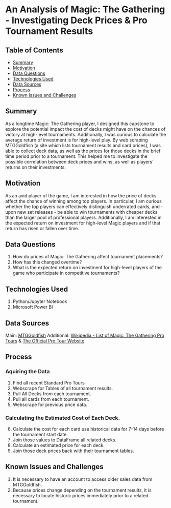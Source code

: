 # An Analysis of Magic: The Gathering - Investigating Deck Prices & Pro Tournament Results

## Table of Contents
- [Summary](#Summary)
- [Motivation](#Motivation)
- [Data Questions](#DataQuestions)
- [Technologies Used](#TechnologiesUsed)
- [Data Sources](#DataSources)
- [Process](#Process)
- [Known Issues and Challenges](#KnownIssuesandChallenges)

## Summary
As a longtime Magic: The Gathering player, I designed this capstone to explore the potential impact the cost of decks might have on the chances of victory at high-level tournaments. Additionally, I was curious to calculate the average return of investment is for high-level play. By web scraping MTGGoldfish (a site which lists tournament results and card prices), I was able to collect deck data, as well as the prices for those decks in the brief time period prior to a tournament. This helped me to investigate the possible correlation between deck prices and wins, as well as players' returns on their investments.

## Motivation
As an avid player of the game, I am interested in how the price of decks affect the chance of winning among top players. In particular, I am curious whether the top players can effectively distinguish underrated cards, and - upon new set releases - be able to win tournaments with cheaper decks than the larger pool of professional players. Additionally, I am interested in the expected return on investment for high-level Magic players and if that return has risen or fallen over time.

## Data Questions
1. How do prices of Magic: The Gathering affect tournament placements?
2. How has this changed overtime?
3. What is the expected return on investment for high-level players of the game who participate in competitive tournaments?


## Technologies Used
1. Python/Jupyter Notebook
2. Microsoft Power BI

## Data Sources
Main:       [MTGGoldfish](https://www.mtggoldfish.com/)
Additional: [Wikipedia - List of Magic: The Gathering Pro Tours](https://en.wikipedia.org/wiki/List_of_Magic:_The_Gathering_Pro_Tour_events) & [The Official Pro Tour Website](https://magic.gg/events/pro-tour-march-of-the-machine)

## Process
### Aquiring the Data
 1. Find all recent Standard Pro Tours    
 2. Webscrape for Tables of all tournament results.  
 3. Pull All Decks from each tournament.  
 4. Pull all cards from each tournament.  
 5. Webscrape for previous price data.  

###  Calculating the Estimated Cost of Each Deck.
 6. Calculate the cost for each card use historical data for 7-14 days before the tournament start date.
 7. Join those values to DataFrame all related decks.
 8. Calculate an estimated price for each deck.
 9. Join those deck prices back with their tournament tables.

## Known Issues and Challenges
1. It is necessary to have an account to access older sales data from MTGGoldfish.
2. Because prices change depending on the tournament results, it is necessary to locate historic prices immediately prior to a related tournament.